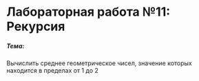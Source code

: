 # Лабораторная работа №11: Рекурсия

##### Тема:


Вычислить среднее геометрическое чисел, значение которых находится в пределах от 1 до 2
